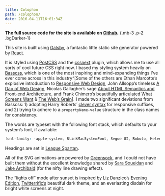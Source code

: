 ```yaml
---
title: Colophon
path: /colophon/
date: 2016-04-11T16:01:34Z
---
```


**The full source code for the site is available on [Github](https://github.com/kylegach/kylegach_com).** {.mb-3 .p-2 .bgDarker-1}

This site is built using [Gatsby](https://github.com/gatsbyjs/gatsby/), a fantastic little static site generator powered by [React](https://facebook.github.io/react/).

It is styled using [PostCSS](http://postcss.org/) and the [cssnext](http://cssnext.io/) plugin, which allows me to use all sorts of cool future CSS right now. I based my styling system heavily on [Basscss](http://www.basscss.com/), which is one of the most inspiring and mind-expanding things I’ve ever come across in this industry^[Some of the others are Ethan Marcotte’s explosive introduction to [Responsive Web Design](http://alistapart.com/article/responsive-web-design), John Allsopp’s timeless [A Dao of Web Design](http://alistapart.com/article/dao), Nicolas Gallagher’s sage [About HTML Semantics and Front-end Architecture](http://nicolasgallagher.com/about-html-semantics-front-end-architecture/), and Frank Chimero’s beautifully articulated [What Screens Want](http://www.frankchimero.com/writing/what-screens-want/) &amp; [The Web’s Grain](http://www.frankchimero.com/writing/the-webs-grain)]. I made two significant deviations from Basscss: 1) adopting Harry Roberts’ [clever syntax](http://csswizardry.com/2015/08/bemit-taking-the-bem-naming-convention-a-step-further/#responsive-suffixes) for responsive suffixes, and 2) trying to adhere to a `propertyName-value` structure in the class names for consistency.

The words are typeset with the following font stack, which defaults to your system’s font, if available:

```css
font-family: -apple-system, BlinkMacSystemFont, Segoe UI, Roboto, Helvetica Neue, Helvetica, sans-serif;
```

Headings are set in [League Spartan](https://www.theleagueofmoveabletype.com/league-spartan).

All of the SVG animations are powered by [Greensock](https://greensock.com/gsap), and I could not have built them without the excellent knowledge shared by [Sara Soueidan](https://sarasoueidan.com/tags/svg/) and [Jake Archibald](https://jakearchibald.com/2013/animated-line-drawing-svg/) (for the nifty line drawing effect).

The “lights off” mode after sunset is inspired by Liz Danzico’s [Evening Edition](http://bobulate.com/post/1216102383/evening-edition), [Twitterrific’s](http://twitterrific.com/ios) beautiful dark theme, and an everlasting disdain for bright white screens at night.
